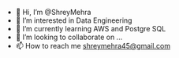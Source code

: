 - 👋 Hi, I’m @ShreyMehra
- 👀 I’m interested in Data Engineering
- 🌱 I’m currently learning AWS and Postgre SQL
- 💞️ I’m looking to collaborate on ...
- 📫 How to reach me shreymehra45@gmail.com

<!---
ShreyMehra/ShreyMehra is a ✨ special ✨ repository because its `README.md` (this file) appears on your GitHub profile.
You can click the Preview link to take a look at your changes.
--->
